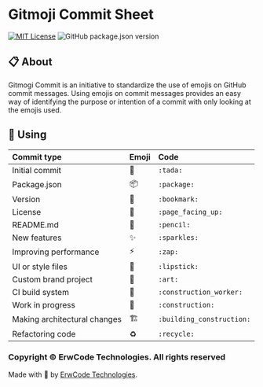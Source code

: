 # Gitmoji Commit Sheet

[![MIT License][mit-license-image]][mit-license-url]
![GitHub package.json version][version-url]

## 📋 About

Gitmogi Commit is an initiative to standardize the use of emojis on GitHub commit messages. Using emojis on commit messages provides an easy way of identifying the purpose or intention of a commit with only looking at the emojis used.


## 🎯 Using

| Commit type                  | Emoji                    | Code                       |
|:-----------------------------|:-------------------------|:---------------------------|
| Initial commit               | :tada:                   | `:tada:`                   |
| Package.json                 | :package:                | `:package:`                |
| Version                      | :bookmark:               | `:bookmark:`               |
| License                      | :page_facing_up:         | `:page_facing_up:`         |
| README.md                    | :pencil:                 | `:pencil:`                 |
| New features                 | :sparkles:               | `:sparkles:`               |
| Improving performance        | :zap:                    | `:zap:`                    |
| UI or style files            | :lipstick:               | `:lipstick:`               |
| Custom brand project         | :art:                    | `:art:`                    |
| CI build system              | :construction_worker:    | `:construction_worker:`    |
| Work in progress             | :construction:           | `:construction:`           |
| Making architectural changes | :building_construction:  | `:building_construction:`  |
| Refactoring code             | :recycle:                | `:recycle:`                |

### Copyright © ErwCode Technologies. All rights reserved

Made with 💖 by [ErwCode Technologies](https://erwcode.com/).


[mit-license-image]: https://img.shields.io/github/license/erwcode/gitmogi-commit.svg
[mit-license-url]: https://github.com/erwcode/gitmogi-commit/blob/master/LICENSE

[version-url]: https://img.shields.io/github/package-json/v/erwcode/gitmogi-commit.svg?color=red
